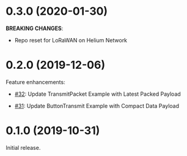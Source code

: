 <!--
M.m.p (YYYY-MM-DD)
==================
Add a summary of this release.

**BREAKING CHANGES**:

* Some change which breaks API or ABI compatiblity with.


Feature enhancements:

* [Link to github PR]():
  A new feature.

Bug fixes:

* [Link to github PR]():
  A bugfix.
-->

0.3.0 (2020-01-30)
==================

**BREAKING CHANGES**:

* Repo reset for LoRaWAN on Helium Network

0.2.0 (2019-12-06)
==================
Feature enhancements:

* [#32](https://github.com/helium/longfi-arduino/pull/32):
  Update TransmitPacket Example with Latest Packed Payload

* [#31](https://github.com/helium/longfi-arduino/pull/31):
  Update ButtonTransmit Example with Compact Data Payload 

0.1.0 (2019-10-31)
==================
Initial release.
